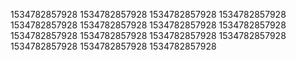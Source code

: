 1534782857928
1534782857928
1534782857928
1534782857928
1534782857928
1534782857928
1534782857928
1534782857928
1534782857928
1534782857928
1534782857928
1534782857928
1534782857928
1534782857928
1534782857928